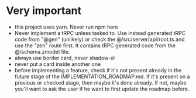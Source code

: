 # Very important

- this project uses yarn. Never run npm here
- Never implement a tRPC unless tasked to. Use instead generated tRPC code from "@gen" (unlikely) or check the @/src/server/api/root.ts and use the "zen" route first. It contains tRPC generated code from the @/schema.zmodel file.
- always use border card, never shadow-xl
- never put a card inside another one
- before implementing a feature, check if it's not present already in the future stage of the IMPLEMENTATION_ROADMAP.md. If it's present on a previous or checked stage, then maybe it's done already. If not, maybe you'll want to ask the user if he want to first update the roadmap before.
